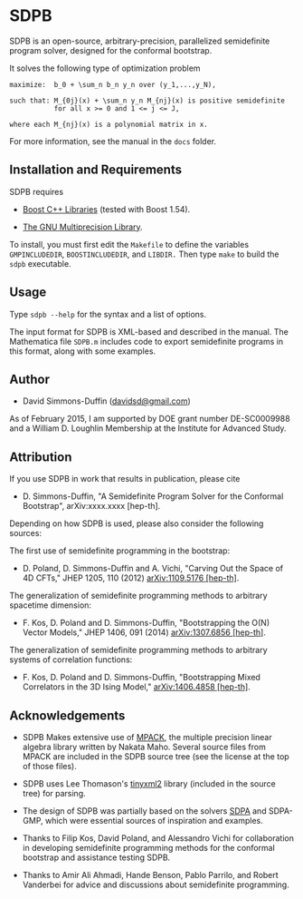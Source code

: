 # SDPB

SDPB is an open-source, arbitrary-precision, parallelized semidefinite
program solver, designed for the conformal bootstrap.

It solves the following type of optimization problem

```
maximize:  b_0 + \sum_n b_n y_n over (y_1,...,y_N),

such that: M_{0j}(x) + \sum_n y_n M_{nj}(x) is positive semidefinite
           for all x >= 0 and 1 <= j <= J,

where each M_{nj}(x) is a polynomial matrix in x.
```

For more information, see the manual in the `docs` folder.

## Installation and Requirements

SDPB requires

- [Boost C++ Libraries](http://www.boost.org/) (tested with Boost 1.54).

- [The GNU Multiprecision Library](https://gmplib.org/).

To install, you must first edit the `Makefile` to define the variables
`GMPINCLUDEDIR`, `BOOSTINCLUDEDIR`, and `LIBDIR.` Then type `make` to
build the `sdpb` executable.

## Usage

Type `sdpb --help` for the syntax and a list of options.

The input format for SDPB is XML-based and described in the manual.
The Mathematica file `SDPB.m` includes code to export semidefinite
programs in this format, along with some examples.

## Author

- David Simmons-Duffin (davidsd@gmail.com)

As of February 2015, I am supported by DOE grant number DE-SC0009988
and a William D. Loughlin Membership at the Institute for Advanced
Study.

## Attribution

If you use SDPB in work that results in publication, please cite

- D. Simmons-Duffin, "A Semidefinite Program Solver for the
  Conformal Bootstrap", arXiv:xxxx.xxxx \[hep-th\].

Depending on how SDPB is used, please also consider the following sources:

The first use of semidefinite programming in the bootstrap:

- D. Poland, D. Simmons-Duffin and A. Vichi, "Carving Out the Space of
  4D CFTs," JHEP 1205, 110 (2012) [arXiv:1109.5176 \[hep-th\]](http://arxiv.org/abs/arXiv%3A1109.5176).

The generalization of semidefinite programming methods to arbitrary
spacetime dimension:

- F. Kos, D. Poland and D. Simmons-Duffin, "Bootstrapping the O(N)
  Vector Models," JHEP 1406, 091 (2014) [arXiv:1307.6856 \[hep-th\]](http://arxiv.org/abs/arXiv%3A1307.6856).

The generalization of semidefinite programming methods to arbitrary
systems of correlation functions:

- F. Kos, D. Poland and D. Simmons-Duffin, "Bootstrapping Mixed
  Correlators in the 3D Ising Model," [arXiv:1406.4858 \[hep-th\]](http://arxiv.org/abs/arXiv%3A1406.4858).

## Acknowledgements

- SDPB Makes extensive use of [MPACK](http://mplapack.sourceforge.net/), the multiple precision linear algebra library written by Nakata Maho.  Several source files from MPACK are included in the SDPB source tree (see the license at the top of those files).

- SDPB uses Lee Thomason's [tinyxml2](http://www.grinninglizard.com/tinyxml2/) library (included in the source tree) for parsing.

- The design of SDPB was partially based on the solvers [SDPA](http://sdpa.sourceforge.net/) and SDPA-GMP, which were essential sources of inspiration and examples.

- Thanks to Filip Kos, David Poland, and Alessandro Vichi for collaboration in developing semidefinite programming methods for the conformal bootstrap and assistance testing SDPB.

- Thanks to Amir Ali Ahmadi, Hande Benson, Pablo Parrilo, and Robert Vanderbei for advice and discussions about semidefinite programming.
